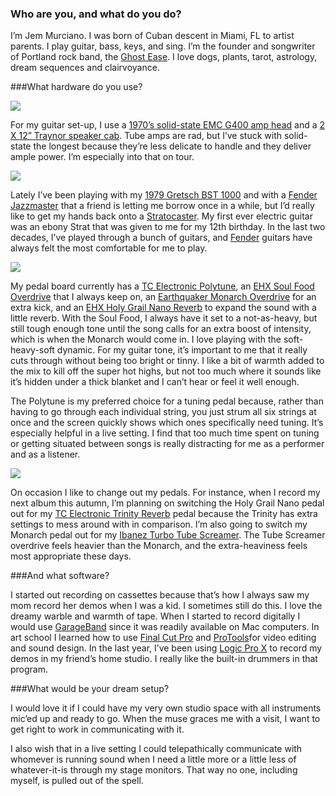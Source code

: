 ### Who are you, and what do you do?

I’m Jem Murciano. I was born of Cuban descent in Miami, FL to artist parents. I play guitar, bass, keys, and sing.
I’m the founder and songwriter of Portland rock band, the [Ghost Ease](http://www.theghostease.com/). I love dogs, plants, tarot, astrology, dream sequences and clairvoyance.

###What hardware do you use?

<img src="https://static-cashmusic.netdna-ssl.com/www/img/article/jm1.jpg" />

For my guitar set-up, I use a [1970’s solid-state EMC G400 amp head](http://bluebookofguitarvalues.com/Guitar_Amplifier_Values/Amplifier_Manufacturer.aspx?id=EMC) and a [2 X 12” Traynor speaker cab](http://traynoramps.com/). Tube amps are rad, but I’ve stuck with solid-state the longest because they’re less delicate to handle and they deliver ample power. I’m especially into that on tour.

<img src="https://static-cashmusic.netdna-ssl.com/www/img/article/jm2.jpg" />

Lately I’ve been playing with my [1979 Gretsch BST 1000](https://reverb.com/item/878123-1979-gretsch-vintage-bst-1000-the-beast-electric-guitar-w-ohsc-made-in-usa) and with a [Fender Jazzmaster](https://en.wikipedia.org/wiki/Fender_Jazzmaster) that a friend is letting me borrow once in a while, but I’d really like to get my hands back onto a [Stratocaster](https://en.wikipedia.org/wiki/Fender_Stratocaster). My first ever electric guitar was an ebony Strat that was given to me for my 12th birthday. In the last two decades, I’ve played through a bunch of guitars, and [Fender](https://www.fender.com/) guitars have always felt the most comfortable for me to play.

<img src="https://static-cashmusic.netdna-ssl.com/www/img/article/jm3.jpg" />


My pedal board currently has a [TC Electronic Polytune](http://www.tcelectronic.com/polytune-2/), an [EHX Soul Food Overdrive](https://www.ehx.com/products/soul-food) that I always keep on, an [Earthquaker Monarch Overdrive](https://reverb.com/p/earthquaker-devices-monarch-overdrive) for an extra kick, and an [EHX Holy Grail Nano Reverb](https://www.ehx.com/products/holy-grail) to expand the sound with a little reverb. With the Soul Food, I always have it set to a not-as-heavy, but still tough enough tone until the song calls for an extra boost of intensity, which is when the Monarch would come in. I love playing with the soft-heavy-soft dynamic. For my guitar tone, it’s important to me that it really cuts through without being too bright or tinny. I like a bit of warmth added to the mix to kill off the super hot highs, but not too much where it sounds like it’s hidden under a thick blanket and I can’t hear or feel it well enough.

The Polytune is my preferred choice for a tuning pedal because, rather than having to go through each individual string, you just strum all six strings at once and the screen quickly shows which ones specifically need tuning. It’s especially helpful in a live setting. I find that too much time spent on tuning or getting situated between songs is really distracting for me as a performer and as a listener.

<img src="https://static-cashmusic.netdna-ssl.com/www/img/article/jm4.jpg" />

On occasion I like to change out my pedals. For instance, when I record my next album this autumn, I’m planning on switching the Holy Grail Nano pedal out for my [TC Electronic Trinity Reverb](http://www.tcelectronic.com/trinity-reverb/) pedal because the Trinity has extra settings to mess around with in comparison. I’m also going to switch my Monarch pedal out for my [Ibanez Turbo Tube Screamer](http://www.analogman.com/ts9dx.htm). The Tube Screamer overdrive feels heavier than the Monarch, and the extra-heaviness feels most appropriate these days.

###And what software?

I started out recording on cassettes because that’s how I always saw my mom record her demos when I was a kid. I sometimes still do this. I love the dreamy warble and warmth of tape. When I started to record digitally I would use [GarageBand](https://www.apple.com/ios/garageband/) since it was readily available on Mac computers. In art school I learned how to use [Final Cut Pro](https://www.apple.com/final-cut-pro/) and [ProTools](http://www.avid.com/pro-tools)for video editing and sound design. In the last year, I’ve been using [Logic Pro X](https://www.apple.com/logic-pro/) to record my demos in my friend’s home studio. I really like the built-in drummers in that program.

###What would be your dream setup?

I would love it if I could have my very own studio space with all instruments mic’ed up and ready to go. When the muse graces me with a visit, I want to get right to work in communicating with it.

I also wish that in a live setting I could telepathically communicate with whomever is running sound when I need a little more or a little less of whatever-it-is through my stage monitors. That way no one, including myself, is pulled out of the spell.